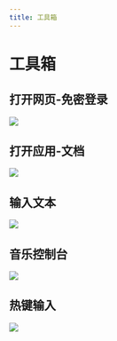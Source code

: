 ```yaml
---
title: 工具箱
---
```


# **工具箱**


## 打开网页-免密登录

<a href="https://www.bilibili.com/video/BV19e411X7ut/" target="_blank" ><img src='https://hotspot-oss-bucket.oss-cn-shenzhen.aliyuncs.com/manual/zh_CN/C工具箱/C001一键打开网页及免密登录.jpg'/></a>

## 打开应用-文档

<a href="https://www.bilibili.com/video/BV1uw411u74v/" target="_blank" ><img src='https://hotspot-oss-bucket.oss-cn-shenzhen.aliyuncs.com/manual/zh_CN/C工具箱/C002一键打开应用和图片文档.jpg'/></a>

## 输入文本

<a href="https://www.bilibili.com/video/BV1P14y197z4/" target="_blank" ><img src='https://hotspot-oss-bucket.oss-cn-shenzhen.aliyuncs.com/manual/zh_CN/C工具箱/C003一键发送文本.jpg'/></a>

## 音乐控制台

<a href="https://www.bilibili.com/video/BV1za4y1Q7gK/" target="_blank" ><img src='https://hotspot-oss-bucket.oss-cn-shenzhen.aliyuncs.com/manual/zh_CN/C工具箱/C004音乐控制台设置.jpg'/></a>

## 热键输入

<a href="https://www.bilibili.com/video/BV1FC4y1n7HT/" target="_blank" ><img src='https://hotspot-oss-bucket.oss-cn-shenzhen.aliyuncs.com/manual/zh_CN/C工具箱/C005热键功能演示.jpg'/></a>